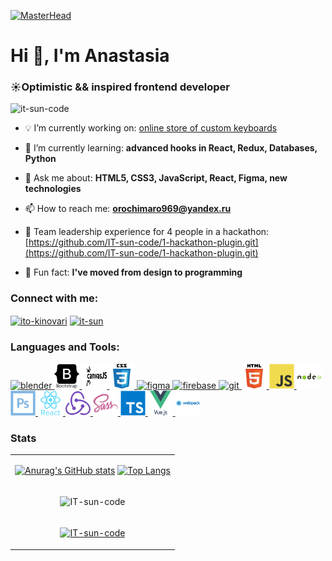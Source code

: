 [![MasterHead](https://i.pinimg.com/originals/90/98/af/9098af46618ae23b66ff6f078f90e72f.png)](https://IT-sun-code.io)

<h1>Hi 👋, I'm Anastasia</h1>
<h3>☀️Optimistic && inspired frontend developer</h3>
<p> <img src="https://komarev.com/ghpvc/?username=it-sun-code&label=Profile%20views&color=0e75b6&style=flat" alt="it-sun-code" /> </p>

- 💡 I’m currently working on: [online store of custom keyboards](https://github.com/IT-sun-code/Custom-keyboards.git)
- 🌱 I’m currently learning: **advanced hooks in React, Redux, Databases, Python**
- 💬 Ask me about: **HTML5, CSS3, JavaScript, React, Figma, new technologies**
- 📫 How to reach me: **orochimaro969@yandex.ru**
- 💪 Team leadership experience for 4 people in a hackathon: [https://github.com/IT-sun-code/1-hackathon-plugin.git](https://github.com/IT-sun-code/1-hackathon-plugin.git)


- 👀 Fun fact: **I've moved from design to programming**

<h3 align="left">Connect with me:</h3>
<p align="left">
<a href="https://codepen.io/ito-kinovari" target="blank"><img align="center" src="https://raw.githubusercontent.com/rahuldkjain/github-profile-readme-generator/master/src/images/icons/Social/codepen.svg" alt="ito-kinovari" height="30" width="40" /></a>
<a href="https://www.behance.net/it-sun" target="blank"><img align="center" src="https://raw.githubusercontent.com/rahuldkjain/github-profile-readme-generator/master/src/images/icons/Social/behance.svg" alt="it-sun" height="30" width="40" /></a>
</p>

<h3 align="left">Languages and Tools:</h3>
<p align="left"> <a href="https://www.blender.org/" target="_blank" rel="noreferrer"> <img src="https://download.blender.org/branding/community/blender_community_badge_white.svg" alt="blender" width="40" height="40"/> </a> <a href="https://getbootstrap.com" target="_blank" rel="noreferrer"> <img src="https://raw.githubusercontent.com/devicons/devicon/master/icons/bootstrap/bootstrap-plain-wordmark.svg" alt="bootstrap" width="40" height="40"/> </a> <a href="https://canvasjs.com" target="_blank" rel="noreferrer"> <img src="https://raw.githubusercontent.com/Hardik0307/Hardik0307/master/assets/canvasjs-charts.svg" alt="canvasjs" width="40" height="40"/> </a> <a href="https://www.w3schools.com/css/" target="_blank" rel="noreferrer"> <img src="https://raw.githubusercontent.com/devicons/devicon/master/icons/css3/css3-original-wordmark.svg" alt="css3" width="40" height="40"/> </a> <a href="https://www.figma.com/" target="_blank" rel="noreferrer"> <img src="https://www.vectorlogo.zone/logos/figma/figma-icon.svg" alt="figma" width="40" height="40"/> </a> <a href="https://firebase.google.com/" target="_blank" rel="noreferrer"> <img src="https://www.vectorlogo.zone/logos/firebase/firebase-icon.svg" alt="firebase" width="40" height="40"/> </a> <a href="https://git-scm.com/" target="_blank" rel="noreferrer"> <img src="https://www.vectorlogo.zone/logos/git-scm/git-scm-icon.svg" alt="git" width="40" height="40"/> </a> <a href="https://www.w3.org/html/" target="_blank" rel="noreferrer"> <img src="https://raw.githubusercontent.com/devicons/devicon/master/icons/html5/html5-original-wordmark.svg" alt="html5" width="40" height="40"/> </a> <a href="https://developer.mozilla.org/en-US/docs/Web/JavaScript" target="_blank" rel="noreferrer"> <img src="https://raw.githubusercontent.com/devicons/devicon/master/icons/javascript/javascript-original.svg" alt="javascript" width="40" height="40"/> </a> <a href="https://nodejs.org" target="_blank" rel="noreferrer"> <img src="https://raw.githubusercontent.com/devicons/devicon/master/icons/nodejs/nodejs-original-wordmark.svg" alt="nodejs" width="40" height="40"/> </a> <a href="https://www.photoshop.com/en" target="_blank" rel="noreferrer"> <img src="https://raw.githubusercontent.com/devicons/devicon/master/icons/photoshop/photoshop-line.svg" alt="photoshop" width="40" height="40"/> </a> <a href="https://reactjs.org/" target="_blank" rel="noreferrer"> <img src="https://raw.githubusercontent.com/devicons/devicon/master/icons/react/react-original-wordmark.svg" alt="react" width="40" height="40"/> </a> <a href="https://redux.js.org" target="_blank" rel="noreferrer"> <img src="https://raw.githubusercontent.com/devicons/devicon/master/icons/redux/redux-original.svg" alt="redux" width="40" height="40"/> </a> <a href="https://sass-lang.com" target="_blank" rel="noreferrer"> <img src="https://raw.githubusercontent.com/devicons/devicon/master/icons/sass/sass-original.svg" alt="sass" width="40" height="40"/> </a> <a href="https://www.typescriptlang.org/" target="_blank" rel="noreferrer"> <img src="https://raw.githubusercontent.com/devicons/devicon/master/icons/typescript/typescript-original.svg" alt="typescript" width="40" height="40"/> </a> <a href="https://vuejs.org/" target="_blank" rel="noreferrer"> <img src="https://raw.githubusercontent.com/devicons/devicon/master/icons/vuejs/vuejs-original-wordmark.svg" alt="vuejs" width="40" height="40"/> </a> <a href="https://webpack.js.org" target="_blank" rel="noreferrer"> <img src="https://raw.githubusercontent.com/devicons/devicon/d00d0969292a6569d45b06d3f350f463a0107b0d/icons/webpack/webpack-original-wordmark.svg" alt="webpack" width="40" height="40"/> </a> </p>

<h3 align="left">Stats</h3>
<table>
  <tr align="center">
    <td> 

[![Anurag's GitHub stats](https://github-readme-stats.vercel.app/api?username=IT-sun-code&theme=radical)](https://github.com/anuraghazra/github-readme-stats)
[![Top Langs](https://github-readme-stats.vercel.app/api/top-langs/?username=IT-sun-code&theme=radical&layout=compact)](https://github.com/anuraghazra/github-readme-stats)

  </tr>
    <tr>
    <td colspan="2">
        <p align="center"><img src="https://github-readme-streak-stats.herokuapp.com/?user=IT-sun-code&theme=dark&hide_border=true&stroke=0000&background=0D1117&ring=e05397&fire=e05397&currStreakLabel=e05397" alt="IT-sun-code" /></p>
    </td>
   </tr>
    <tr>
    <td colspan="2">
        <p align="center"> <a href="https://github.com/IT-sun-code"><img src="https://github-profile-trophy.vercel.app/?username=IT-sun-code&margin-w=5&theme=radical" alt="IT-sun-code" /></a> </p>
    </td>
   </tr>
</table>
